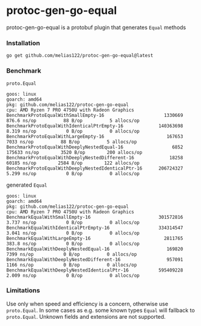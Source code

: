 # protoc-gen-go-equal

protoc-gen-go-equal is a protobuf plugin that generates `Equal` methods

### Installation
`go get github.com/melias122/protoc-gen-go-equal@latest`

### Benchmark 
`proto.Equal`
```
goos: linux
goarch: amd64
pkg: github.com/melias122/protoc-gen-go-equal
cpu: AMD Ryzen 7 PRO 4750U with Radeon Graphics
BenchmarkProtoEqualWithSmallEmpty-16                      1330669                876.6 ns/op	      88 B/op	       5 allocs/op
BenchmarkProtoEqualWithIdenticalPtrEmpty-16             140363698	         8.319 ns/op	       0 B/op	       0 allocs/op
BenchmarkProtoEqualWithLargeEmpty-16                  	   167653	          7033 ns/op	      88 B/op	       5 allocs/op
BenchmarkProtoEqualWithDeeplyNestedEqual-16           	     6852	        175633 ns/op	    3520 B/op	     200 allocs/op
BenchmarkProtoEqualWithDeeplyNestedDifferent-16       	    18258	         60185 ns/op	    2584 B/op	     122 allocs/op
BenchmarkProtoEqualWithDeeplyNestedIdenticalPtr-16    	206724327	         5.299 ns/op	       0 B/op	       0 allocs/op
```

generated `Equal`
```
goos: linux
goarch: amd64
pkg: github.com/melias122/protoc-gen-go-equal
cpu: AMD Ryzen 7 PRO 4750U with Radeon Graphics
BenchmarkEqualWithSmallEmpty-16                         301572816	         3.737 ns/op	       0 B/op	       0 allocs/op
BenchmarkEqualWithIdenticalPtrEmpty-16                  334314547	         3.041 ns/op	       0 B/op	       0 allocs/op
BenchmarkEqualWithLargeEmpty-16                       	  2811765	         383.8 ns/op	       0 B/op	       0 allocs/op
BenchmarkEqualWithDeeplyNestedEqual-16                	   169820	          7399 ns/op	       0 B/op	       0 allocs/op
BenchmarkEqualWithDeeplyNestedDifferent-16            	   957091	          1166 ns/op	       0 B/op	       0 allocs/op
BenchmarkEqualWithDeeplyNestedIdenticalPtr-16         	595409228	         2.009 ns/op	       0 B/op	       0 allocs/op
```

### Limitations
Use only when speed and efficiency is a concern, otherwise use `proto.Equal`.
In some cases as e.g. some known types `Equal` will fallback to `proto.Equal`.
Unknown fields and extensions are not supported.
